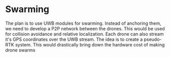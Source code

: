 # Swarming

The plan is to use UWB modules for swarming. Instead of anchoring them, we need to develop a P2P network between the drones. This would be used for collision avoidance and relative localization. Each drone can also stream it's GPS coordinates over the UWB stream. The idea is to create a pseudo-RTK system. This would drastically bring down the hardware cost of making drone swarms
